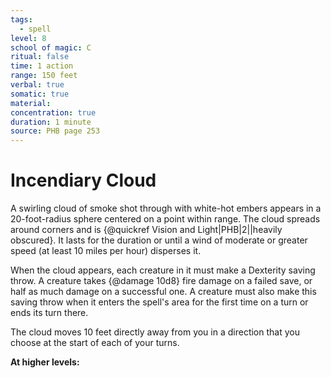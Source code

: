 ```yaml
---
tags:
  - spell
level: 8
school of magic: C
ritual: false
time: 1 action
range: 150 feet
verbal: true
somatic: true
material: 
concentration: true
duration: 1 minute
source: PHB page 253
---
```

# Incendiary Cloud
A swirling cloud of smoke shot through with white-hot embers appears in a 20-foot-radius sphere centered on a point within range. The cloud spreads around corners and is {@quickref Vision and Light|PHB|2||heavily obscured}. It lasts for the duration or until a wind of moderate or greater speed (at least 10 miles per hour) disperses it.

When the cloud appears, each creature in it must make a Dexterity saving throw. A creature takes {@damage 10d8} fire damage on a failed save, or half as much damage on a successful one. A creature must also make this saving throw when it enters the spell's area for the first time on a turn or ends its turn there.

The cloud moves 10 feet directly away from you in a direction that you choose at the start of each of your turns.

**At higher levels:** 
